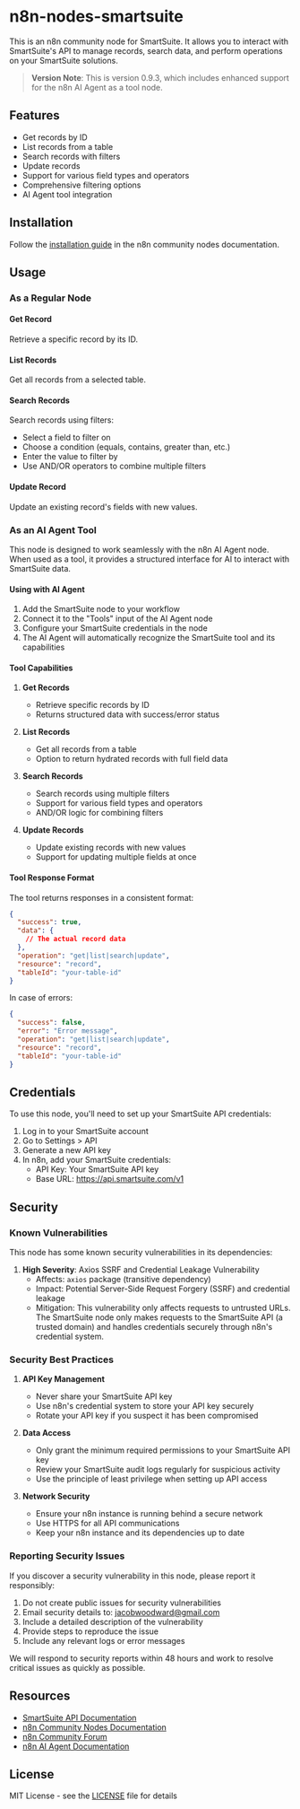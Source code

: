 # n8n-nodes-smartsuite

This is an n8n community node for SmartSuite. It allows you to interact with SmartSuite's API to manage records, search data, and perform operations on your SmartSuite solutions.

> **Version Note**: This is version 0.9.3, which includes enhanced support for the n8n AI Agent as a tool node.

## Features

- Get records by ID
- List records from a table
- Search records with filters
- Update records
- Support for various field types and operators
- Comprehensive filtering options
- AI Agent tool integration

## Installation

Follow the [installation guide](https://docs.n8n.io/integrations/community-nodes/installation/) in the n8n community nodes documentation.

## Usage

### As a Regular Node

#### Get Record
Retrieve a specific record by its ID.

#### List Records
Get all records from a selected table.

#### Search Records
Search records using filters:
- Select a field to filter on
- Choose a condition (equals, contains, greater than, etc.)
- Enter the value to filter by
- Use AND/OR operators to combine multiple filters

#### Update Record
Update an existing record's fields with new values.

### As an AI Agent Tool

This node is designed to work seamlessly with the n8n AI Agent node. When used as a tool, it provides a structured interface for AI to interact with SmartSuite data.

#### Using with AI Agent

1. Add the SmartSuite node to your workflow
2. Connect it to the "Tools" input of the AI Agent node
3. Configure your SmartSuite credentials in the node
4. The AI Agent will automatically recognize the SmartSuite tool and its capabilities

#### Tool Capabilities

1. **Get Records**
   - Retrieve specific records by ID
   - Returns structured data with success/error status

2. **List Records**
   - Get all records from a table
   - Option to return hydrated records with full field data

3. **Search Records**
   - Search records using multiple filters
   - Support for various field types and operators
   - AND/OR logic for combining filters

4. **Update Records**
   - Update existing records with new values
   - Support for updating multiple fields at once

#### Tool Response Format

The tool returns responses in a consistent format:

```json
{
  "success": true,
  "data": {
    // The actual record data
  },
  "operation": "get|list|search|update",
  "resource": "record",
  "tableId": "your-table-id"
}
```

In case of errors:
```json
{
  "success": false,
  "error": "Error message",
  "operation": "get|list|search|update",
  "resource": "record",
  "tableId": "your-table-id"
}
```

## Credentials

To use this node, you'll need to set up your SmartSuite API credentials:

1. Log in to your SmartSuite account
2. Go to Settings > API
3. Generate a new API key
4. In n8n, add your SmartSuite credentials:
   - API Key: Your SmartSuite API key
   - Base URL: https://api.smartsuite.com/v1

## Security

### Known Vulnerabilities

This node has some known security vulnerabilities in its dependencies:

1. **High Severity**: Axios SSRF and Credential Leakage Vulnerability
   - Affects: `axios` package (transitive dependency)
   - Impact: Potential Server-Side Request Forgery (SSRF) and credential leakage
   - Mitigation: This vulnerability only affects requests to untrusted URLs. The SmartSuite node only makes requests to the SmartSuite API (a trusted domain) and handles credentials securely through n8n's credential system.

### Security Best Practices

1. **API Key Management**
   - Never share your SmartSuite API key
   - Use n8n's credential system to store your API key securely
   - Rotate your API key if you suspect it has been compromised

2. **Data Access**
   - Only grant the minimum required permissions to your SmartSuite API key
   - Review your SmartSuite audit logs regularly for suspicious activity
   - Use the principle of least privilege when setting up API access

3. **Network Security**
   - Ensure your n8n instance is running behind a secure network
   - Use HTTPS for all API communications
   - Keep your n8n instance and its dependencies up to date

### Reporting Security Issues

If you discover a security vulnerability in this node, please report it responsibly:

1. Do not create public issues for security vulnerabilities
2. Email security details to: [jacobwoodward@gmail.com](mailto:jacobwoodward@gmail.com)
3. Include a detailed description of the vulnerability
4. Provide steps to reproduce the issue
5. Include any relevant logs or error messages

We will respond to security reports within 48 hours and work to resolve critical issues as quickly as possible.

## Resources

- [SmartSuite API Documentation](https://docs.smartsuite.com/api)
- [n8n Community Nodes Documentation](https://docs.n8n.io/integrations/community-nodes/)
- [n8n Community Forum](https://community.n8n.io/)
- [n8n AI Agent Documentation](https://docs.n8n.io/ai-agent/)

## License

MIT License - see the [LICENSE](LICENSE) file for details 